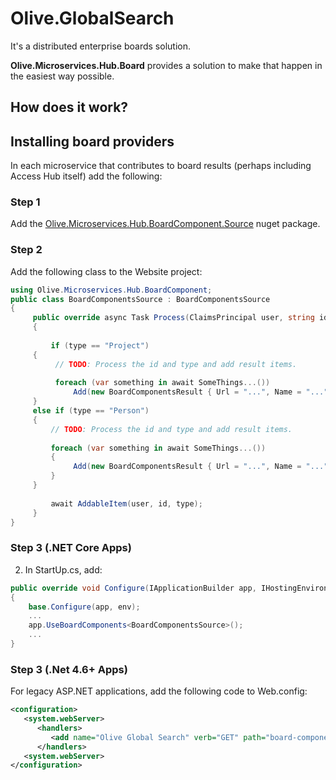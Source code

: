 # Olive.GlobalSearch

It's a distributed enterprise boards solution.


**Olive.Microservices.Hub.Board** provides a solution to make that happen in the easiest way possible.

## How does it work?


## Installing board providers

In each microservice that contributes to board results (perhaps including Access Hub itself) add the following:

### Step 1
Add the [Olive.Microservices.Hub.BoardComponent.Source](https://www.nuget.org/packages/Olive.Microservices.Hub.BoardComponent.Source/) nuget package.

### Step 2
Add the following class to the Website project:

```csharp
using Olive.Microservices.Hub.BoardComponent;
public class BoardComponentsSource : BoardComponentsSource
{
     public override async Task Process(ClaimsPrincipal user, string id, string type)
     {
         
         if (type == "Project")
	 {
	      // TODO: Process the id and type and add result items.
	      
	      foreach (var something in await SomeThings...())	      
	     	  Add(new BoardComponentsResult { Url = "...", Name = "...", Body = "...", IconUrl = "..." });	             
	 }        
	 else if (type == "Person") 
	 { 
	     // TODO: Process the id and type and add result items.
	     
	     foreach (var something in await SomeThings...())
	     {
	          Add(new BoardComponentsResult { Url = "...", Name = "...", Body = "...", IconUrl = "..." });
	     }  
	 }
         
         await AddableItem(user, id, type);
     }
}
```

### Step 3 (.NET Core Apps)


2. In StartUp.cs, add: 
```c#
public override void Configure(IApplicationBuilder app, IHostingEnvironment env)
{
    base.Configure(app, env);
    ...
    app.UseBoardComponents<BoardComponentsSource>();
    ...
}
```


### Step 3 (.Net 4.6+ Apps)
For legacy ASP.NET applications, add the following code to Web.config:

```xml
<configuration>
   <system.webServer>
      <handlers>
         <add name="Olive Global Search" verb="GET" path="board-components.axd" type="BoardComponentsSource" />
      </handlers>
   <system.webServer>
</configuration>
```
